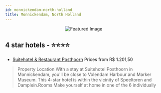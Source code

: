 ```yaml
---
id: monnickendam-north-holland
title: Monnickendam, North Holland
---
```


<center><img src="https://i.travelapi.com/hotels/9000000/8100000/8090800/8090774/1e6cb669_z.jpg" alt="Featured Image" /></center>


##  4 star hotels - ⭐️⭐️⭐️⭐️

-    [Suitehotel & Restaurant Posthoorn](https://us.hurb.com/hotels/monnickendam/suitehotel-restaurant-posthoorn-JNP-JP948836?cmp=18055) Prices from R$ 1.201,50
   > Property Location With a stay at Suitehotel Posthoorn in Monnickendam, you&apos;ll be close to Volendam Harbour and Marker Museum. This 4-star hotel is within the vicinity of Speeltoren and Damplein.Rooms Make yourself at home in one of the 6 individually
